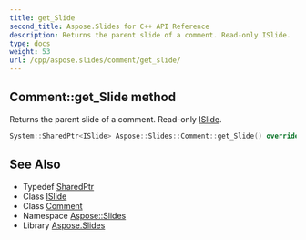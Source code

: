 ```yaml
---
title: get_Slide
second_title: Aspose.Slides for C++ API Reference
description: Returns the parent slide of a comment. Read-only ISlide.
type: docs
weight: 53
url: /cpp/aspose.slides/comment/get_slide/
---
```

## Comment::get_Slide method


Returns the parent slide of a comment. Read-only [ISlide](../../islide/).

```cpp
System::SharedPtr<ISlide> Aspose::Slides::Comment::get_Slide() override
```

## See Also

* Typedef [SharedPtr](../../../system/sharedptr/)
* Class [ISlide](../../islide/)
* Class [Comment](../)
* Namespace [Aspose::Slides](../../)
* Library [Aspose.Slides](../../../)

